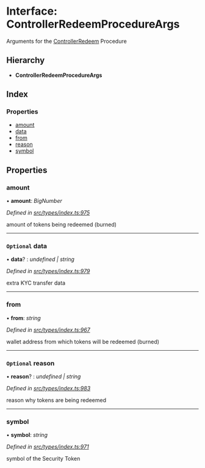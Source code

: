 # Interface: ControllerRedeemProcedureArgs

Arguments for the [ControllerRedeem](../enums/_types_index_.proceduretype.md#controllerredeem) Procedure

## Hierarchy

- **ControllerRedeemProcedureArgs**

## Index

### Properties

- [amount](_types_index_.controllerredeemprocedureargs.md#amount)
- [data](_types_index_.controllerredeemprocedureargs.md#optional-data)
- [from](_types_index_.controllerredeemprocedureargs.md#from)
- [reason](_types_index_.controllerredeemprocedureargs.md#optional-reason)
- [symbol](_types_index_.controllerredeemprocedureargs.md#symbol)

## Properties

### amount

• **amount**: _BigNumber_

_Defined in [src/types/index.ts:975](https://github.com/PolymathNetwork/polymath-sdk/blob/d34930f/src/types/index.ts#L975)_

amount of tokens being redeemed (burned)

---

### `Optional` data

• **data**? : _undefined | string_

_Defined in [src/types/index.ts:979](https://github.com/PolymathNetwork/polymath-sdk/blob/d34930f/src/types/index.ts#L979)_

extra KYC transfer data

---

### from

• **from**: _string_

_Defined in [src/types/index.ts:967](https://github.com/PolymathNetwork/polymath-sdk/blob/d34930f/src/types/index.ts#L967)_

wallet address from which tokens will be redeemed (burned)

---

### `Optional` reason

• **reason**? : _undefined | string_

_Defined in [src/types/index.ts:983](https://github.com/PolymathNetwork/polymath-sdk/blob/d34930f/src/types/index.ts#L983)_

reason why tokens are being redeemed

---

### symbol

• **symbol**: _string_

_Defined in [src/types/index.ts:971](https://github.com/PolymathNetwork/polymath-sdk/blob/d34930f/src/types/index.ts#L971)_

symbol of the Security Token
